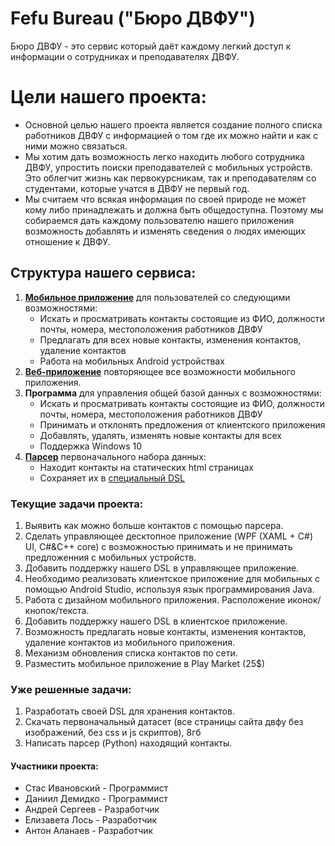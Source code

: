 # Fefu Bureau ("Бюро ДВФУ")
Бюро ДВФУ - это сервис который даёт каждому легкий доступ к информации о сотрудниках и преподавателях ДВФУ.
# Цели нашего проекта:
  * Основной целью нашего проекта является создание полного списка работников ДВФУ с информацией о том где их можно найти и как с ними можно связаться.
  * Мы хотим дать возможность легко находить любого сотрудника ДВФУ, упростить поиски преподавателей с мобильных устройств. 
    Это облегчит жизнь как первокурсникам, так и преподавателям со студентами, которые учатся в ДВФУ не первый год.
  * Мы считаем что всякая информация по своей природе не может кому либо принадлежать и должна быть общедоступна. 
    Поэтому мы собираемся дать каждому пользователю нашего приложения возможность добавлять и изменять сведения о людях имеющих отношение к ДВФУ.
## Структура нашего сервиса:
  1. [**Мобильное приложение**](https://github.com/demidko/FefuBureauAndroid) для пользователей со следующими возможностями:
      - Искать и просматривать контакты состоящие из ФИО, должности почты, номера, местоположения работников ДВФУ
      - Предлагать для всех новые контакты, изменения контактов, удаление контактов
      - Работа на мобильных Android устройствах 
  2. [**Веб-приложение**](https://github.com/demidko/ContactsViewer) повторяющее все возможности мобильного приложения.
  3. **Программа** для управления общей базой данных с возможностями:
      - Искать и просматривать контакты состоящие из ФИО, должности почты, номера, местоположения работников ДВФУ
      - Принимать и отклонять предложения от клиентского приложения
      - Добавлять, удалять, изменять новые контакты для всех
      - Поддержка Windows 10
  4. [**Парсер**](https://github.com/demidko/FefuParser) первоначального набора данных:
      - Находит контакты на статических html страницах
      - Сохраняет их в [специальный DSL](https://github.com/demidko/ContactScript)
### Текущие задачи проекта:
  1. Выявить как можно больше контактов с помощью парсера.
  2. Сделать управляющее десктопное приложение (WPF (XAML + C#) UI, C#&C++ core) с возможностью принимать и не принимать предложенния с мобильных устройств.
  3. Добавить поддержку нашего DSL в управляющее приложение.
  4. Необходимо реализовать клиентское приложение для мобильных с помощью Android Studio, используя язык программирования Java.
  5. Работа с дизайном мобильного приложения. Расположение иконок/кнопок/текста.
  6. Добавить поддержку нашего DSL в клиентское приложение.
  7. Возможность предлагать новые контакты, изменения контактов, удаление контактов из мобильного приложения.
  8. Механизм обновления списка контактов по сети.
  9. Разместить мобильное приложение в Play Market (25$)
### Уже решенные задачи:
  1. Разработать своей DSL для хранения контактов.
  2. Скачать первоначальный датасет (все страницы сайта двфу без изображений, без css и js скриптов), 8гб
  3. Написать парсер (Python) находящий контакты.
#### Участники проекта:
  * Стас Ивановский - Программист
  * Даниил Демидко  - Программист
  * Андрей Сергеев  - Разработчик
  * Елизавета Лось  - Разработчик
  * Антон Аланаев   - Разработчик
  
